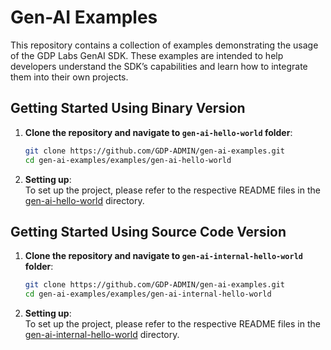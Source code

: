 # Gen-AI Examples

This repository contains a collection of examples demonstrating the usage of the GDP Labs GenAI SDK. These examples are intended to help developers understand the SDK’s capabilities and learn how to integrate them into their own projects.

## Getting Started Using Binary Version

1. **Clone the repository and navigate to `gen-ai-hello-world` folder**:

   ```bash
   git clone https://github.com/GDP-ADMIN/gen-ai-examples.git
   cd gen-ai-examples/examples/gen-ai-hello-world
   ```

2. **Setting up**:  
   To set up the project, please refer to the respective README files in the [gen-ai-hello-world](./examples/gen-ai-hello-world) directory.

## Getting Started Using Source Code Version

1. **Clone the repository and navigate to `gen-ai-internal-hello-world` folder**:

   ```bash
   git clone https://github.com/GDP-ADMIN/gen-ai-examples.git
   cd gen-ai-examples/examples/gen-ai-internal-hello-world
   ```

2. **Setting up**:  
   To set up the project, please refer to the respective README files in the [gen-ai-internal-hello-world](./examples/gen-ai-internal-hello-world) directory.

